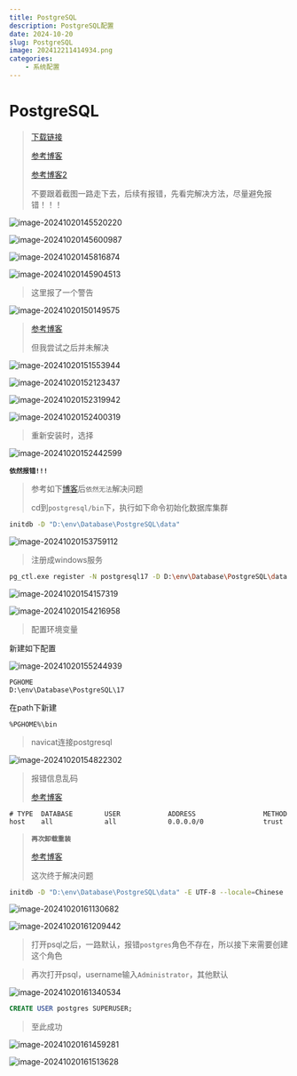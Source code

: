 ```yaml
---
title: PostgreSQL
description: PostgreSQL配置
date: 2024-10-20
slug: PostgreSQL
image: 202412211414934.png
categories:
    - 系统配置
---
```

# PostgreSQL

> [下载链接](https://www.postgresql.org/download/windows/)
>
> [参考博客](https://blog.csdn.net/weixin_54787369/article/details/141348101)
>
> [参考博客2](https://blog.csdn.net/hx7013/article/details/124126849)
>
> 不要跟着截图一路走下去，后续有报错，先看完解决方法，尽量避免报错！！！

![image-20241020145520220](https://raw.githubusercontent.com/IsUnderAchiever/markdown-img/master/PicGo03/202412211411361.png)

![image-20241020145600987](https://raw.githubusercontent.com/IsUnderAchiever/markdown-img/master/PicGo03/202412211411214.png)

![image-20241020145816874](https://raw.githubusercontent.com/IsUnderAchiever/markdown-img/master/PicGo03/202412211411410.png)

![image-20241020145904513](https://raw.githubusercontent.com/IsUnderAchiever/markdown-img/master/PicGo03/202412211411172.png)

> 这里报了一个警告

![image-20241020150149575](https://raw.githubusercontent.com/IsUnderAchiever/markdown-img/master/PicGo03/202412211411168.png)

> [参考博客](https://blog.csdn.net/xiuxiuxiu666/article/details/107982981)
>
> 但我尝试之后并未解决

![image-20241020151553944](https://raw.githubusercontent.com/IsUnderAchiever/markdown-img/master/PicGo03/202412211411192.png)

![image-20241020152123437](https://raw.githubusercontent.com/IsUnderAchiever/markdown-img/master/PicGo03/202412211412635.png)

![image-20241020152319942](https://raw.githubusercontent.com/IsUnderAchiever/markdown-img/master/PicGo03/202412211412870.png)

![image-20241020152400319](https://raw.githubusercontent.com/IsUnderAchiever/markdown-img/master/PicGo03/202412211412221.png)

> 重新安装时，选择

![image-20241020152442599](https://raw.githubusercontent.com/IsUnderAchiever/markdown-img/master/PicGo03/202412211412879.png)

**`依然报错!!!`**

> 参考如下[博客](https://blog.csdn.net/hx7013/article/details/124126849)后`依然无法`解决问题
>
> cd到`postgresql/bin`下，执行如下命令初始化数据库集群

```sh
initdb -D "D:\env\Database\PostgreSQL\data"
```

![image-20241020153759112](https://raw.githubusercontent.com/IsUnderAchiever/markdown-img/master/PicGo03/202412211412997.png)

> 注册成windows服务

```sh
pg_ctl.exe register -N postgresql17 -D D:\env\Database\PostgreSQL\data
```

![image-20241020154157319](https://raw.githubusercontent.com/IsUnderAchiever/markdown-img/master/PicGo03/202412211412644.png)

![image-20241020154216958](https://raw.githubusercontent.com/IsUnderAchiever/markdown-img/master/PicGo03/202412211412210.png)

> 配置环境变量

新建如下配置

![image-20241020155244939](https://raw.githubusercontent.com/IsUnderAchiever/markdown-img/master/PicGo03/202412211412976.png)

```
PGHOME
D:\env\Database\PostgreSQL\17
```

在path下新建

```
%PGHOME%\bin
```

> navicat连接postgresql

![image-20241020154822302](https://raw.githubusercontent.com/IsUnderAchiever/markdown-img/master/PicGo03/202412211412136.png)

> 报错信息乱码
>
> [参考博客](https://blog.csdn.net/weixin_41377835/article/details/104943953)

```
# TYPE  DATABASE        USER            ADDRESS                 METHOD
host    all             all             0.0.0.0/0               trust
```

> **`再次卸载重装`**
>
> [参考博客](https://blog.csdn.net/clbdbc/article/details/138634314)
>
> 这次终于解决问题

```sh
initdb -D "D:\env\Database\PostgreSQL\data" -E UTF-8 --locale=Chinese
```

![image-20241020161130682](https://raw.githubusercontent.com/IsUnderAchiever/markdown-img/master/PicGo03/202412211413204.png)

![image-20241020161209442](https://raw.githubusercontent.com/IsUnderAchiever/markdown-img/master/PicGo03/202412211413582.png)

> 打开psql之后，一路默认，报错`postgres`角色不存在，所以接下来需要创建这个角色



>再次打开psql，username输入`Administrator`，其他默认

![image-20241020161340534](https://raw.githubusercontent.com/IsUnderAchiever/markdown-img/master/PicGo03/202412211413512.png)

```sql
CREATE USER postgres SUPERUSER;
```

> 至此成功

![image-20241020161459281](https://raw.githubusercontent.com/IsUnderAchiever/markdown-img/master/PicGo03/202412211413293.png)

![image-20241020161513628](https://raw.githubusercontent.com/IsUnderAchiever/markdown-img/master/PicGo03/202412211413398.png)